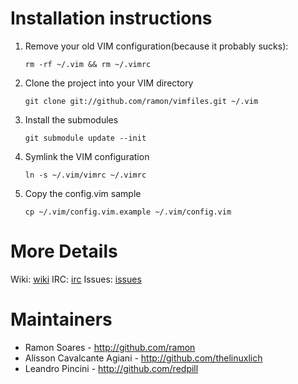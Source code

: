 # Installation instructions

1.  Remove your old VIM configuration(because it probably sucks):

        rm -rf ~/.vim && rm ~/.vimrc

2.  Clone the project into your VIM directory

        git clone git://github.com/ramon/vimfiles.git ~/.vim

3.  Install the submodules

        git submodule update --init

4.  Symlink the VIM configuration

        ln -s ~/.vim/vimrc ~/.vimrc

5.  Copy the config.vim sample

        cp ~/.vim/config.vim.example ~/.vim/config.vim


# More Details
  
Wiki: [wiki]
IRC: [irc]
Issues: [issues]


# Maintainers

* Ramon Soares - http://github.com/ramon
* Alisson Cavalcante Agiani - http://github.com/thelinuxlich
* Leandro Pincini - http://github.com/redpill


[wiki]: http://wiki.github.com/ramon/vimfiles/
[irc]: irc://irc.freenode.org/##ruby-br "Freenode@##ruby-br"
[issues]: http://github.com/ramon/vimfiles/issues
